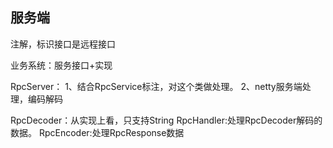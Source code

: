 ## 服务端


注解，标识接口是远程接口


业务系统：服务接口+实现


RpcServer：
1、结合RpcService标注，对这个类做处理。
2、netty服务端处理，编码解码


RpcDecoder：从实现上看，只支持String
RpcHandler:处理RpcDecoder解码的数据。
RpcEncoder:处理RpcResponse数据

